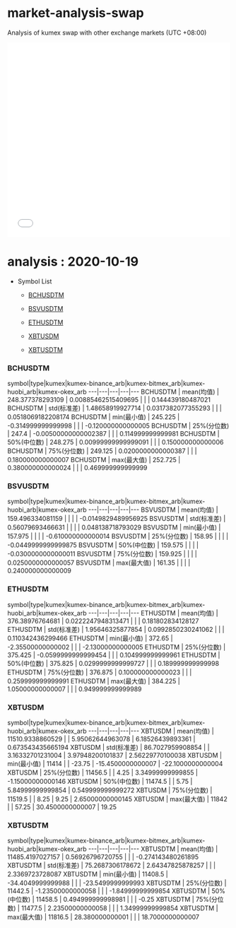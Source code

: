 # market-analysis-swap
Analysis of kumex swap with other exchange markets (UTC +08:00)

<iframe width="100%" height="440" src="./data.html" frameborder="no" border="0" scrolling="no"></iframe>

# analysis : 2020-10-19
* Symbol List

  * [BCHUSDTM](#bchusdtm)

  * [BSVUSDTM](#bsvusdtm)

  * [ETHUSDTM](#ethusdtm)

  * [XBTUSDM](#xbtusdm)

  * [XBTUSDTM](#xbtusdtm)


### BCHUSDTM

symbol|type|kumex|kumex-binance_arb|kumex-bitmex_arb|kumex-huobi_arb|kumex-okex_arb
---|---|---|---|---
BCHUSDTM | mean(均值) | 248.377378293109 | 0.00885462515409695 |  |  | 0.144439180487021
BCHUSDTM | std(标准差) | 1.48658919927714 | 0.0317382077355293 |  |  | 0.0518069182208174
BCHUSDTM | min(最小值) | 245.225 | -0.314999999999998 |  |  | -0.120000000000005
BCHUSDTM | 25%(分位数) | 247.4 | -0.00500000000002387 |  |  | 0.114999999999981
BCHUSDTM | 50%(中位数) | 248.275 | 0.00999999999999091 |  |  | 0.150000000000006
BCHUSDTM | 75%(分位数) | 249.125 | 0.0200000000000387 |  |  | 0.180000000000007
BCHUSDTM | max(最大值) | 252.725 | 0.380000000000024 |  |  | 0.469999999999999


### BSVUSDTM

symbol|type|kumex|kumex-binance_arb|kumex-bitmex_arb|kumex-huobi_arb|kumex-okex_arb
---|---|---|---|---
BSVUSDTM | mean(均值) | 159.496334081159 |  |  |  | -0.0149829489956925
BSVUSDTM | std(标准差) | 0.56079693466631 |  |  |  | 0.048138718793029
BSVUSDTM | min(最小值) | 157.975 |  |  |  | -0.610000000000014
BSVUSDTM | 25%(分位数) | 158.95 |  |  |  | -0.0449999999999875
BSVUSDTM | 50%(中位数) | 159.575 |  |  |  | -0.0300000000000011
BSVUSDTM | 75%(分位数) | 159.925 |  |  |  | 0.0250000000000057
BSVUSDTM | max(最大值) | 161.35 |  |  |  | 0.240000000000009


### ETHUSDTM

symbol|type|kumex|kumex-binance_arb|kumex-bitmex_arb|kumex-huobi_arb|kumex-okex_arb
---|---|---|---|---
ETHUSDTM | mean(均值) | 376.38976764681 | 0.0222247948313471 |  |  | 0.181802834128127
ETHUSDTM | std(标准差) | 1.95646325877854 | 0.0992850230241062 |  |  | 0.110342436299466
ETHUSDTM | min(最小值) | 372.65 | -2.35500000000002 |  |  | -2.13000000000005
ETHUSDTM | 25%(分位数) | 375.425 | -0.0599999999999454 |  |  | 0.104999999999961
ETHUSDTM | 50%(中位数) | 375.825 | 0.0299999999999727 |  |  | 0.189999999999998
ETHUSDTM | 75%(分位数) | 376.875 | 0.100000000000023 |  |  | 0.259999999999991
ETHUSDTM | max(最大值) | 384.225 | 1.05000000000007 |  |  | 0.949999999999989


### XBTUSDM

symbol|type|kumex|kumex-binance_arb|kumex-bitmex_arb|kumex-huobi_arb|kumex-okex_arb
---|---|---|---|---
XBTUSDM | mean(均值) | 11510.9338860529 |  | 5.95062644963078 | 6.18526439893361 | 0.673543435665194
XBTUSDM | std(标准差) | 86.7027959908854 |  | 3.16332701231004 | 3.97948200101837 | 2.56229770100038
XBTUSDM | min(最小值) | 11414 |  | -23.75 | -15.4500000000007 | -22.1000000000004
XBTUSDM | 25%(分位数) | 11456.5 |  | 4.25 | 3.34999999999855 | -1.15000000000146
XBTUSDM | 50%(中位数) | 11474.5 |  | 5.75 | 5.84999999999854 | 0.549999999999272
XBTUSDM | 75%(分位数) | 11519.5 |  | 8.25 | 9.25 | 2.65000000000145
XBTUSDM | max(最大值) | 11842 |  | 57.25 | 30.4500000000007 | 19.25


### XBTUSDTM

symbol|type|kumex|kumex-binance_arb|kumex-bitmex_arb|kumex-huobi_arb|kumex-okex_arb
---|---|---|---|---
XBTUSDTM | mean(均值) | 11485.4197027157 | 0.56926796720755 |  |  | -0.274143480261895
XBTUSDTM | std(标准差) | 75.2687306178672 | 2.64347825878257 |  |  | 2.3369723728087
XBTUSDTM | min(最小值) | 11408.5 | -34.4049999999988 |  |  | -23.5499999999993
XBTUSDTM | 25%(分位数) | 11442.5 | -1.23500000000058 |  |  | -1.84999999999854
XBTUSDTM | 50%(中位数) | 11458.5 | 0.494999999998981 |  |  | -0.25
XBTUSDTM | 75%(分位数) | 11477.5 | 2.23500000000058 |  |  | 1.34999999999854
XBTUSDTM | max(最大值) | 11816.5 | 28.380000000001 |  |  | 18.7000000000007


